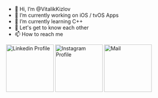 - 👋 Hi, I’m @VitalikKizlov
- 👀 I’m currently working on iOS / tvOS Apps
- 🌱 I’m currently learning C++
- 💭 Let's get to know each other
- 📫 How to reach me

<a title="Linkedin Profile" href="https://www.linkedin.com/in/vitalii-kizlov-286bba151/"><img alt="Linkedin Profile" src="https://user-images.githubusercontent.com/22445815/117447662-7165ca80-af46-11eb-8b3a-3031f55e60f3.png" width="130"/></a>
<a title="Instagram Profile" href="https://www.instagram.com/vitaliikizlov"><img alt="Instagram Profile" src="https://user-images.githubusercontent.com/22445815/117448014-dc170600-af46-11eb-8bca-385474d17a4f.jpg" width="130"/></a>
<a title="Gmail" href="mailto:vitalik2602@gmail.com"><img alt="Mail" src="https://user-images.githubusercontent.com/22445815/117448071-f3ee8a00-af46-11eb-9324-875e5dd7fcf4.png" width="130"/></a>

<!---
VitalikKizlov/VitalikKizlov is a ✨ special ✨ repository because its `README.md` (this file) appears on your GitHub profile.
You can click the Preview link to take a look at your changes.
--->
